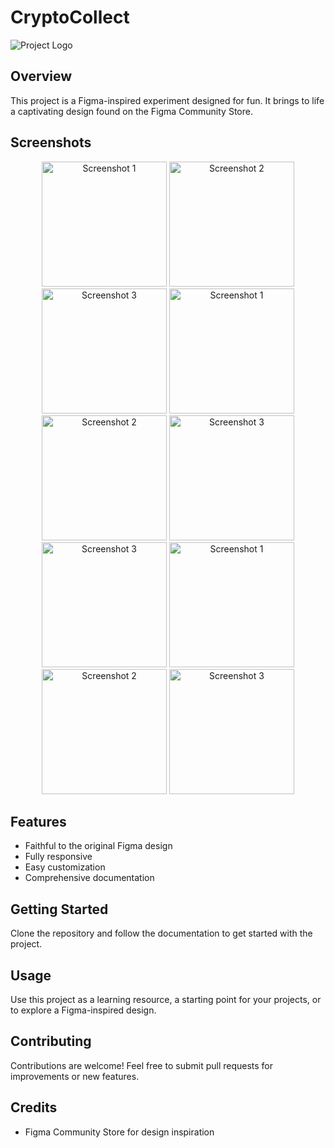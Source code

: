# CryptoCollect

![Project Logo](insert-logo-url-here)

## Overview

This project is a Figma-inspired experiment designed for fun. It brings to life a captivating design found on the Figma Community Store.

## Screenshots

<div align="center">
    <img src="https://i.imgur.com/meEbUV8.png" alt="Screenshot 1" width="200"/>
    <img src="https://i.imgur.com/EOzxqRl.png" alt="Screenshot 2" width="200"/>
    <img src="https://i.imgur.com/gkuLF70.png" alt="Screenshot 3" width="200"/>
    <img src="https://i.imgur.com/QkyHU6V.png" alt="Screenshot 1" width="200"/>
    <img src="https://i.imgur.com/cHAtZQe.png" alt="Screenshot 2" width="200"/>
    <img src="https://i.imgur.com/BJplqbz.png" alt="Screenshot 3" width="200"/>
    <img src="https://i.imgur.com/zZeBd58.png" alt="Screenshot 3" width="200"/>
    <img src="https://i.imgur.com/AwsAzCn.png" alt="Screenshot 1" width="200"/>
    <img src="https://i.imgur.com/I6MLgCc.png" alt="Screenshot 2" width="200"/>
    <img src="https://i.imgur.com/LzbOZk6.png" alt="Screenshot 3" width="200"/>
    
</div>

## Features

- Faithful to the original Figma design
- Fully responsive
- Easy customization
- Comprehensive documentation

## Getting Started

Clone the repository and follow the documentation to get started with the project.

## Usage

Use this project as a learning resource, a starting point for your projects, or to explore a Figma-inspired design.

## Contributing

Contributions are welcome! Feel free to submit pull requests for improvements or new features.

## Credits

- Figma Community Store for design inspiration
